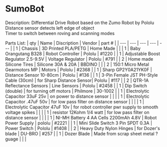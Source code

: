 # SumoBot

Description:
Differential Drive Robot based on the Zumo Robot by Pololu  
Distance sensor detects left edge of object   
Timer to switch between roving and scanning modes  


Parts List:
| qty | Name | Discription | Vendor | part # |
| --- | --- | --- | --- | --- |
| 1 | Chassis | 3D Printed PLA/PETG | Home Made | |
| 1 | Baby Orangutang B328 | Robot Controller | Pololu | #1220 |
| 1 | Adjustable Boost Regulator 2.5-9.5V | Voltage Regulator | Pololu | #791 |
| 2 | Home made Silicone Tires | Silicone 30A & 20A | BBDINO |   |
| 2 | 150:1 Micro Metal Gearmotors MP | Motors | Pololu | #2368  |
| 1 | Sharp GP2Y0A21YK0F | Distance Sensor 10-80cm | Pololu | #136 |
| 1 | 3-Pin Female JST PH-Style Cable (30cm) | for Sharp Distance Sensor| Pololu | #117 |
| 2 | QTR-1A Reflectance Sensors | Line Sensors | Pololu | #2458 |
| 1 | Dip Switch (double) | for turning off motors | Philmore | 30-1002 |
| 1 | Electrolytic Capacitor 33uF 25v | on power to distance sensor |  |  |
| 1 | Electrolytic Capacitor .47uF 50v | for low pass filter on distance sensor |  |  |
| 1 | Electrolytic Capacitor 47uF 10v | for robot controller pwr supply to smooth voltage spikes |  |  |
| 1 | resistor 12Kohm 1/4 watt | for low pass filter on distance sensor |  |  |
| 1 | NI-MH Battery 4 AA Cells 2200mAh 4.8V | Robot Power Supply | pololu | #2221 |
| 1 | Mini Slide Switch 3 Pin SPDT 0.3A | Power Switch | Pololu | #1408 |
| 2 | Heavy Duty Nylon Hinges | for Dozer's blade | DU-BRO | #257 |
| 1 | Dozer Blade | Made from scrap sheet metal ? guage |  |  |
